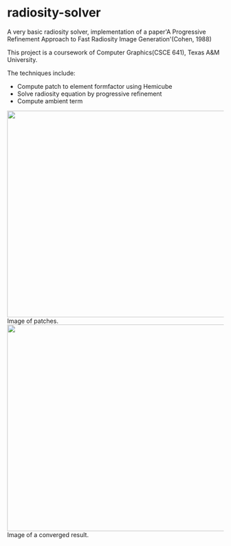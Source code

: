 # radiosity-solver
A very basic radiosity solver, implementation of a paper'A Progressive Refinement Approach to Fast Radiosity Image Generation'(Cohen, 1988)

This project is a coursework of Computer Graphics(CSCE 641), Texas A&M University.

The techniques include:
- Compute patch to element formfactor using Hemicube
- Solve radiosity equation by progressive refinement
- Compute ambient term


<img src="https://user-images.githubusercontent.com/44325719/47464409-aa862700-d7ae-11e8-9749-5264110fd9e3.PNG" width="640" height="480">
Image of patches.

<img src="https://user-images.githubusercontent.com/44325719/47464434-c38ed800-d7ae-11e8-899e-9cd70bb0b1cb.PNG" width="640" height="480">
Image of a converged result.
